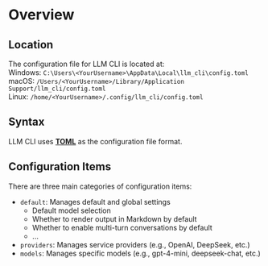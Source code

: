 # Overview
## Location
The configuration file for LLM CLI is located at:<br>
Windows: `C:\Users\<YourUsername>\AppData\Local\llm_cli\config.toml`<br>
macOS: `/Users/<YourUsername>/Library/Application Support/llm_cli/config.toml`<br>
Linux: `/home/<YourUsername>/.config/llm_cli/config.toml`

## Syntax
LLM CLI uses **[TOML](https://toml.io/en/v1.0.0)** as the configuration file format.

## Configuration Items
There are three main categories of configuration items:

- `default`: Manages default and global settings  
    - Default model selection  
    - Whether to render output in Markdown by default  
    - Whether to enable multi-turn conversations by default  
    - ...  
- `providers`: Manages service providers (e.g., OpenAI, DeepSeek, etc.)  
- `models`: Manages specific models (e.g., gpt-4-mini, deepseek-chat, etc.)  